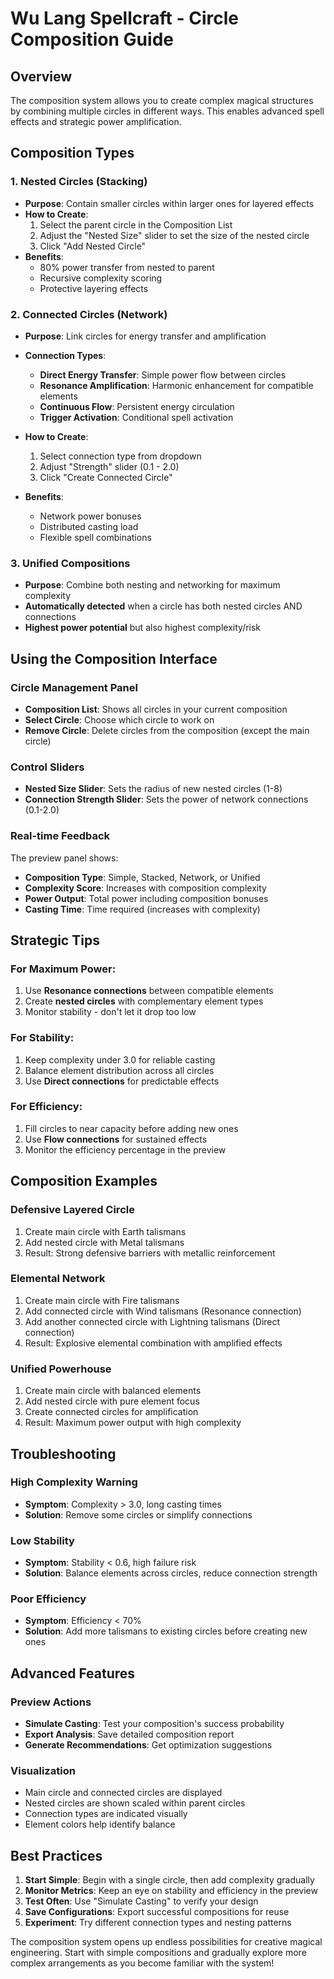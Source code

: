 # Wu Lang Spellcraft - Circle Composition Guide

## Overview
The composition system allows you to create complex magical structures by combining multiple circles in different ways. This enables advanced spell effects and strategic power amplification.

## Composition Types

### 1. **Nested Circles** (Stacking)
- **Purpose**: Contain smaller circles within larger ones for layered effects
- **How to Create**:
  1. Select the parent circle in the Composition List
  2. Adjust the "Nested Size" slider to set the size of the nested circle
  3. Click "Add Nested Circle"
- **Benefits**:
  - 80% power transfer from nested to parent
  - Recursive complexity scoring
  - Protective layering effects

### 2. **Connected Circles** (Network)
- **Purpose**: Link circles for energy transfer and amplification
- **Connection Types**:
  - **Direct Energy Transfer**: Simple power flow between circles
  - **Resonance Amplification**: Harmonic enhancement for compatible elements
  - **Continuous Flow**: Persistent energy circulation
  - **Trigger Activation**: Conditional spell activation

- **How to Create**:
  1. Select connection type from dropdown
  2. Adjust "Strength" slider (0.1 - 2.0)
  3. Click "Create Connected Circle"
- **Benefits**:
  - Network power bonuses
  - Distributed casting load
  - Flexible spell combinations

### 3. **Unified Compositions**
- **Purpose**: Combine both nesting and networking for maximum complexity
- **Automatically detected** when a circle has both nested circles AND connections
- **Highest power potential** but also highest complexity/risk

## Using the Composition Interface

### Circle Management Panel
- **Composition List**: Shows all circles in your current composition
- **Select Circle**: Choose which circle to work on
- **Remove Circle**: Delete circles from the composition (except the main circle)

### Control Sliders
- **Nested Size Slider**: Sets the radius of new nested circles (1-8)
- **Connection Strength Slider**: Sets the power of network connections (0.1-2.0)

### Real-time Feedback
The preview panel shows:
- **Composition Type**: Simple, Stacked, Network, or Unified
- **Complexity Score**: Increases with composition complexity
- **Power Output**: Total power including composition bonuses
- **Casting Time**: Time required (increases with complexity)

## Strategic Tips

### For Maximum Power:
1. Use **Resonance connections** between compatible elements
2. Create **nested circles** with complementary element types
3. Monitor stability - don't let it drop too low

### For Stability:
1. Keep complexity under 3.0 for reliable casting
2. Balance element distribution across all circles
3. Use **Direct connections** for predictable effects

### For Efficiency:
1. Fill circles to near capacity before adding new ones
2. Use **Flow connections** for sustained effects
3. Monitor the efficiency percentage in the preview

## Composition Examples

### Defensive Layered Circle
1. Create main circle with Earth talismans
2. Add nested circle with Metal talismans
3. Result: Strong defensive barriers with metallic reinforcement

### Elemental Network
1. Create main circle with Fire talismans
2. Add connected circle with Wind talismans (Resonance connection)
3. Add another connected circle with Lightning talismans (Direct connection)
4. Result: Explosive elemental combination with amplified effects

### Unified Powerhouse
1. Create main circle with balanced elements
2. Add nested circle with pure element focus
3. Create connected circles for amplification
4. Result: Maximum power output with high complexity

## Troubleshooting

### High Complexity Warning
- **Symptom**: Complexity > 3.0, long casting times
- **Solution**: Remove some circles or simplify connections

### Low Stability
- **Symptom**: Stability < 0.6, high failure risk
- **Solution**: Balance elements across circles, reduce connection strength

### Poor Efficiency
- **Symptom**: Efficiency < 70%
- **Solution**: Add more talismans to existing circles before creating new ones

## Advanced Features

### Preview Actions
- **Simulate Casting**: Test your composition's success probability
- **Export Analysis**: Save detailed composition report
- **Generate Recommendations**: Get optimization suggestions

### Visualization
- Main circle and connected circles are displayed
- Nested circles are shown scaled within parent circles
- Connection types are indicated visually
- Element colors help identify balance

## Best Practices

1. **Start Simple**: Begin with a single circle, then add complexity gradually
2. **Monitor Metrics**: Keep an eye on stability and efficiency in the preview
3. **Test Often**: Use "Simulate Casting" to verify your design
4. **Save Configurations**: Export successful compositions for reuse
5. **Experiment**: Try different connection types and nesting patterns

The composition system opens up endless possibilities for creative magical engineering. Start with simple compositions and gradually explore more complex arrangements as you become familiar with the system!
